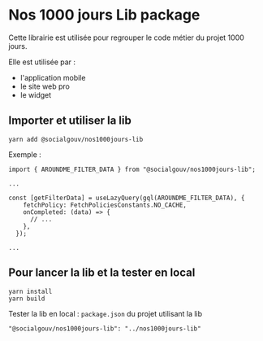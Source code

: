 # Nos 1000 jours Lib package
Cette librairie est utilisée pour regrouper le code métier du projet 1000 jours.

Elle est utilisée par :
- l'application mobile 
- le site web pro
- le widget

## Importer et utiliser la lib 
```
yarn add @socialgouv/nos1000jours-lib
```

Exemple : 
```
import { AROUNDME_FILTER_DATA } from "@socialgouv/nos1000jours-lib";

...

const [getFilterData] = useLazyQuery(gql(AROUNDME_FILTER_DATA), {
    fetchPolicy: FetchPoliciesConstants.NO_CACHE,
    onCompleted: (data) => {
      // ...
    },
  });

...
```

## Pour lancer la lib et la tester en local
```
yarn install
yarn build

```

Tester la lib en local :  `package.json` du projet utilisant la lib
```
"@socialgouv/nos1000jours-lib": "../nos1000jours-lib"
```
